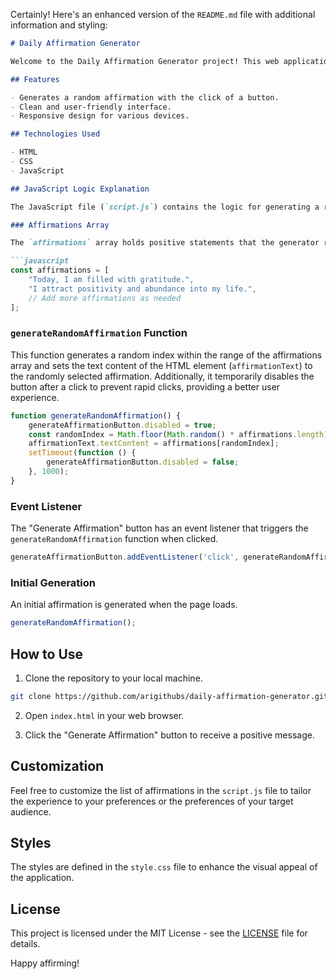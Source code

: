 Certainly! Here's an enhanced version of the `README.md` file with additional information and styling:

```markdown
# Daily Affirmation Generator

Welcome to the Daily Affirmation Generator project! This web application provides users with a daily positive affirmation to promote a positive mindset and self-reflection.

## Features

- Generates a random affirmation with the click of a button.
- Clean and user-friendly interface.
- Responsive design for various devices.

## Technologies Used

- HTML
- CSS
- JavaScript

## JavaScript Logic Explanation

The JavaScript file (`script.js`) contains the logic for generating a random affirmation from a predefined list. Here's a breakdown of the key components:

### Affirmations Array

The `affirmations` array holds positive statements that the generator randomly selects. You can customize this array with your own affirmations.

```javascript
const affirmations = [
    "Today, I am filled with gratitude.",
    "I attract positivity and abundance into my life.",
    // Add more affirmations as needed
];
```

### `generateRandomAffirmation` Function

This function generates a random index within the range of the affirmations array and sets the text content of the HTML element (`affirmationText`) to the randomly selected affirmation. Additionally, it temporarily disables the button after a click to prevent rapid clicks, providing a better user experience.

```javascript
function generateRandomAffirmation() {
    generateAffirmationButton.disabled = true;
    const randomIndex = Math.floor(Math.random() * affirmations.length);
    affirmationText.textContent = affirmations[randomIndex];
    setTimeout(function () {
        generateAffirmationButton.disabled = false;
    }, 1000);
}
```

### Event Listener

The "Generate Affirmation" button has an event listener that triggers the `generateRandomAffirmation` function when clicked.

```javascript
generateAffirmationButton.addEventListener('click', generateRandomAffirmation);
```

### Initial Generation

An initial affirmation is generated when the page loads.

```javascript
generateRandomAffirmation();
```

## How to Use

1. Clone the repository to your local machine.

```bash
git clone https://github.com/arigithubs/daily-affirmation-generator.git
```

2. Open `index.html` in your web browser.

3. Click the "Generate Affirmation" button to receive a positive message.

## Customization

Feel free to customize the list of affirmations in the `script.js` file to tailor the experience to your preferences or the preferences of your target audience.

## Styles

The styles are defined in the `style.css` file to enhance the visual appeal of the application.

## License

This project is licensed under the MIT License - see the [LICENSE](LICENSE) file for details.

Happy affirming!
```